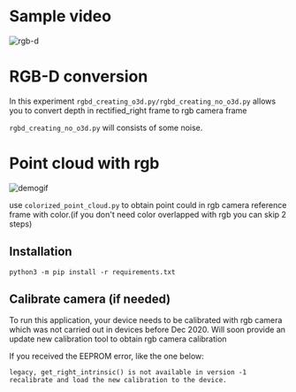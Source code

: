 

# Sample video
![rgb-d](https://media.giphy.com/media/SnW9p4r3feMQGOmayy/giphy.gif)

# RGB-D conversion

In this experiment `rgbd_creating_o3d.py/rgbd_creating_no_o3d.py` allows you to convert depth in rectified_right frame to rgb camera frame

`rgbd_creating_no_o3d.py` will consists of some noise.

# Point cloud with rgb 
![demogif](https://media.giphy.com/media/UeAlkPpeHaxItO0NJ6/giphy.gif)

use `colorized_point_cloud.py` to obtain point could in rgb camera reference frame with color.(if you don't need color overlapped with rgb you can skip 2 steps)

## Installation

```
python3 -m pip install -r requirements.txt
```


## Calibrate camera (if needed)

To run this application, your device needs to be calibrated with rgb camera which was not carried out in devices before Dec 2020. Will soon provide an update new calibration tool to obtain rgb camera calibration

If you received the EEPROM error, like the one below:

```
legacy, get_right_intrinsic() is not available in version -1
recalibrate and load the new calibration to the device. 
```

